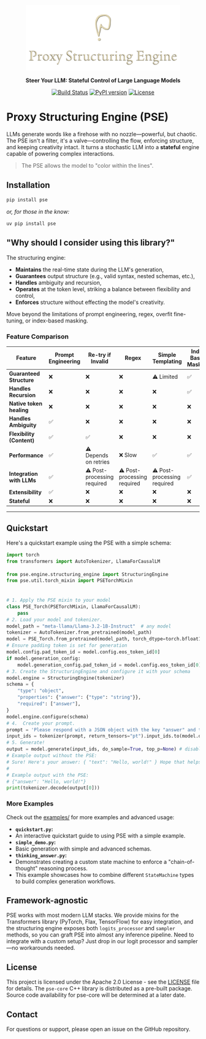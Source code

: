 <p align="center">
  <img src="logo.png" alt="The Proxy P" style="object-fit: contain; max-width: 80%;"/>
</p>

<p align="center">
  <strong>Steer Your LLM: Stateful Control of Large Language Models</strong>
</p>

<p align="center">
  <a href="https://github.com/TheProxyCompany/proxy-structuring-engine/actions/workflows/python-app.yml"><img src="https://github.com/TheProxyCompany/proxy-structuring-engine/actions/workflows/python-app.yml/badge.svg" alt="Build Status"></a>
   <a href="https://pypi.org/project/pse/"><img src="https://badge.fury.io/py/pse.svg" alt="PyPI version"></a>
  <a href="https://github.com/TheProxyCompany/proxy-structuring-engine/blob/main/LICENSE"><img src="https://img.shields.io/badge/license-Apache%202.0-blue.svg" alt="License"></a>
</p>

# Proxy Structuring Engine (PSE)

LLMs generate words like a firehose with no nozzle—powerful, but chaotic. The PSE isn't a filter, it's a valve—controlling the flow, enforcing structure, and keeping creativity intact. It turns a stochastic LLM into a **stateful** engine capable of powering complex interactions.

> The PSE allows the model to "color within the lines".

## Installation

```bash
pip install pse
```
*or, for those in the know:*
```bash
uv pip install pse
```

## "Why should I consider using this library?"

The structuring engine:
- **Maintains** the real-time state during the LLM's generation,
- **Guarantees** output structure (e.g., valid syntax, nested schemas, etc.),
- **Handles** ambiguity and recursion,
- **Operates** at the token level, striking a balance between flexibility and control,
- **Enforces** structure without effecting the model's creativity.

Move beyond the limitations of prompt engineering, regex, overfit fine-tuning, or index-based masking.

### Feature Comparison

| **Feature**                  | **Prompt Engineering** | **Re-try if Invalid** | **Regex** | **Simple Templating** | **Index Based Masking** | **PSE**       |
|------------------------------|------------------------|-----------------------|-----------|-----------------------|-------------------------|---------------|
| **Guaranteed Structure**     | ❌                     | ❌                    | ❌         | ⚠️ Limited             | ✅                        | ✅           |
| **Handles Recursion**        | ❌                     | ❌                    | ❌         | ❌                    | ✅                       | ✅            |
| **Native token healing**     | ❌                     | ❌                    | ❌         | ❌                    | ❌                       | ✅            |
| **Handles Ambiguity**        | ✅                     | ❌                    | ❌         | ❌                    | ❌                       | ✅            |
| **Flexibility (Content)**    | ✅                     | ✅                    | ❌         | ❌                    | ❌                       | ✅            |
| **Performance**              | ✅                     | ⚠️ Depends on retries  | ❌ Slow    | ✅                    | ✅                       | ✅            |
| **Integration with LLMs**    | ✅                     | ⚠️ Post-processing required  | ⚠️ Post-processing required | ⚠️ Post-processing required | ✅  | ✅  |
| **Extensibility**            | ✅                     | ❌                    | ❌        | ❌                    | ❌                       | ✅             |
| **Stateful**                 | ❌                     | ❌                    | ❌        | ❌                    | ❌                       | ✅             |

___

## Quickstart

Here's a quickstart example using the PSE with a simple schema:
```python
import torch
from transformers import AutoTokenizer, LlamaForCausalLM

from pse.engine.structuring_engine import StructuringEngine
from pse.util.torch_mixin import PSETorchMixin


# 1. Apply the PSE mixin to your model
class PSE_Torch(PSETorchMixin, LlamaForCausalLM):
    pass
# 2. Load your model and tokenizer.
model_path = "meta-llama/Llama-3.2-1B-Instruct"  # any model
tokenizer = AutoTokenizer.from_pretrained(model_path)
model = PSE_Torch.from_pretrained(model_path, torch_dtype=torch.bfloat16, device_map="auto")
# Ensure padding token is set for generation
model.config.pad_token_id = model.config.eos_token_id[0]
if model.generation_config:
    model.generation_config.pad_token_id = model.config.eos_token_id[0]
# 3. Create the StructuringEngine and configure it with your schema
model.engine = StructuringEngine(tokenizer)
schema = {
    "type": "object",
    "properties": {"answer": {"type": "string"}},
    "required": ["answer"],
}
model.engine.configure(schema)
# 4.  Create your prompt.
prompt = 'Please respond with a JSON object with the key "answer" and the value "Hello, world!"'
input_ids = tokenizer(prompt, return_tensors="pt").input_ids.to(model.device)
# 5. Generate!
output = model.generate(input_ids, do_sample=True, top_p=None) # disable truncation samplers like top_p
# Example output without the PSE:
# Sure! Here's your answer: { "text": "Hello, world!" } Hope that helps!
#
# Example output with the PSE:
# {"answer": "Hello, world!"}
print(tokenizer.decode(output[0]))
```

### More Examples

Check out the [examples/](examples/) for more examples and advanced usage:

*   **`quickstart.py`:**
  * An interactive quickstart guide to using PSE with a simple example.
*   **`simple_demo.py`:**
  * Basic generation with simple and advanced schemas.
*   **`thinking_answer.py`:**
  * Demonstrates creating a custom state machine to enforce a "chain-of-thought" reasoning process.
  * This example showcases how to combine different `StateMachine` types to build complex generation workflows.

## Framework-agnostic

PSE works with most modern LLM stacks. We provide mixins for the Transformers library (PyTorch, Flax, TensorFlow) for easy integration, and the structuring engine exposes both `logits_processor` and `sampler` methods, so you can graft PSE into almost any inference pipeline. Need to integrate with a custom setup? Just drop in our logit processor and sampler—no workarounds needed.

## License

This project is licensed under the Apache 2.0 License - see the [LICENSE](LICENSE) file for details.
The `pse-core` C++ library is distributed as a pre-built package.
Source code availability for pse-core will be determined at a later date.

## Contact

For questions or support, please open an issue on the GitHub repository.
